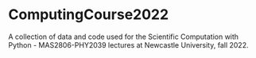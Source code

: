 # ComputingCourse2022

A collection of data and code used for the Scientific Computation with Python - MAS2806-PHY2039 lectures at Newcastle University, fall 2022.
